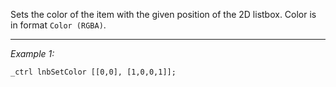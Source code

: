 Sets the color of the item with the given position of the 2D listbox. Color is in format `Color (RGBA)`.


---
*Example 1:*
```sqf
_ctrl lnbSetColor [[0,0], [1,0,0,1]];
```